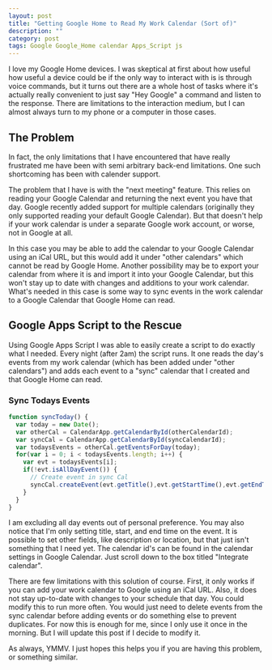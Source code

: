 ```yaml
---
layout: post
title: "Getting Google Home to Read My Work Calendar (Sort of)"
description: ""
category: post
tags: Google Google_Home calendar Apps_Script js
---
```


I love my Google Home devices. I was skeptical at first about how useful how useful a device could be if the only way to interact with is is through voice commands, but it turns out there are a whole host of tasks where it's actually really convenient to just say "Hey Google" a command and listen to the response. There are limitations to the interaction medium, but I can almost always turn to my phone or a computer in those cases.

The Problem
-----------

In fact, the only limitations that I have encountered that have really frustrated me have been with semi arbitrary back-end limitations. One such shortcoming has been with calender support. 

The problem that I have is with the "next meeting" feature. This relies on reading your Google Calendar and returning the next event you have that day. Google recently added support for multiple calendars (originally they only supported reading your default Google Calendar). But that doesn't help if your work calendar is under a separate Google work account, or worse, not in Google at all.

In this case you may be able to add the calendar to your Google Calendar using an iCal URL, but this would add it under "other calendars" which cannot be read by Google Home. Another possibility may be to export your calendar from where it is and import it into your Google Calendar, but this won't stay up to date with changes and additions to your work calendar. What's needed in this case is some way to sync events in the work calendar to a Google Calendar that Google Home can read.

Google Apps Script to the Rescue
--------------------------------

Using Google Apps Script I was able to easily create a script to do exactly what I needed. Every night (after 2am) the script runs. It one reads the day's events from my work calendar (which has been added under "other calendars") and adds each event to a "sync" calendar that I created and that Google Home can read.

### Sync Todays Events

```javascript
function syncToday() {
  var today = new Date();
  var otherCal = CalendarApp.getCalendarById(otherCalendarId);
  var syncCal = CalendarApp.getCalendarById(syncCalendarId);
  var todaysEvents = otherCal.getEventsForDay(today);
  for(var i = 0; i < todaysEvents.length; i++) {
    var evt = todaysEvents[i];
    if(!evt.isAllDayEvent()) {
      // Create event in sync Cal
      syncCal.createEvent(evt.getTitle(),evt.getStartTime(),evt.getEndTime());
    }
  }
}
```
I am excluding all day events out of personal preference. You may also notice that I'm only setting title, start, and end time on the event. It is possible to set other fields, like description or location, but that just isn't something that I need yet. The calendar id's can be found in the calendar settings in Google Calendar. Just scroll down to the box titled "Integrate calendar".

There are few limitations with this solution of course. First, it only works if you can add your work calendar to Google using an iCal URL. Also, it does not stay up-to-date with changes to your schedule that day. You could modify this to run more often. You would just need to delete events from the sync calendar before adding events or do something else to prevent duplicates. For now this is enough for me, since I only use it once in the morning. But I will update this post if I decide to modify it.

As always, YMMV. I just hopes this helps you if you are having this problem, or something similar.